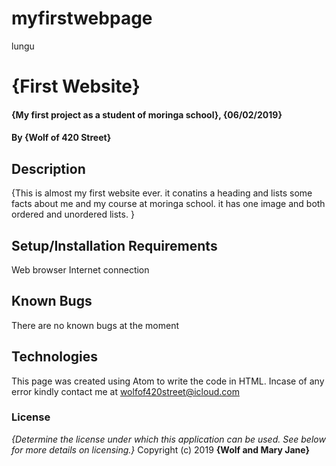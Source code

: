 # myfirstwebpage
lungu
# {First Website}
#### {My first project as a student of moringa school}, {06/02/2019}
#### By **{Wolf of 420 Street}**
## Description
{This is almost my first website ever. it conatins a heading and lists some facts about me and my course at moringa school. it has one image and both ordered and unordered lists. }
## Setup/Installation Requirements
Web browser
Internet connection
## Known Bugs
There are no known bugs at the moment
## Technologies
This page was created using Atom to write the code in HTML. Incase of any error kindly contact me at wolfof420street@icloud.com
### License
*{Determine the license under which this application can be used.  See below for more details on licensing.}*
Copyright (c) 2019 **{Wolf and Mary Jane}**
  
